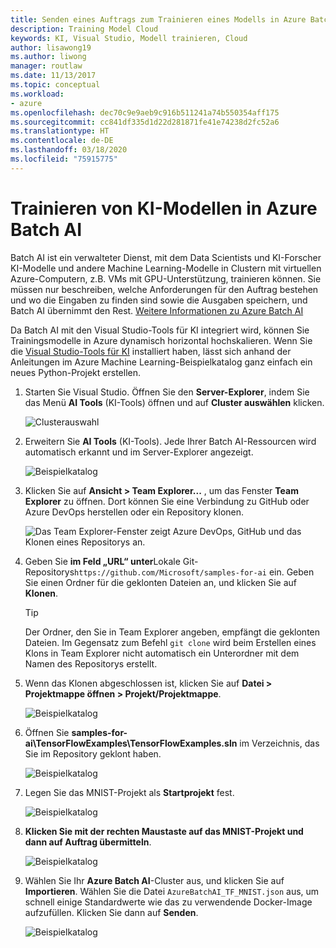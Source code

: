 ```yaml
---
title: Senden eines Auftrags zum Trainieren eines Modells in Azure Batch AI
description: Training Model Cloud
keywords: KI, Visual Studio, Modell trainieren, Cloud
author: lisawong19
ms.author: liwong
manager: routlaw
ms.date: 11/13/2017
ms.topic: conceptual
ms.workload:
- azure
ms.openlocfilehash: dec70c9e9aeb9c916b511241a74b550354aff175
ms.sourcegitcommit: cc841df335d1d22d281871fe41e74238d2fc52a6
ms.translationtype: HT
ms.contentlocale: de-DE
ms.lasthandoff: 03/18/2020
ms.locfileid: "75915775"
---
```

# <a name="train-ai-models-in-azure-batch-ai"></a>Trainieren von KI-Modellen in Azure Batch AI

Batch AI ist ein verwalteter Dienst, mit dem Data Scientists und KI-Forscher KI-Modelle und andere Machine Learning-Modelle in Clustern mit virtuellen Azure-Computern, z.B. VMs mit GPU-Unterstützung, trainieren können. Sie müssen nur beschreiben, welche Anforderungen für den Auftrag bestehen und wo die Eingaben zu finden sind sowie die Ausgaben speichern, und Batch AI übernimmt den Rest. [Weitere Informationen zu Azure Batch AI](/azure/batch-ai/overview)

Da Batch AI mit den Visual Studio-Tools für KI integriert wird, können Sie Trainingsmodelle in Azure dynamisch horizontal hochskalieren.  Wenn Sie die [Visual Studio-Tools für KI](installation.md) installiert haben, lässt sich anhand der Anleitungen im Azure Machine Learning-Beispielkatalog ganz einfach ein neues Python-Projekt erstellen.

1. Starten Sie Visual Studio. Öffnen Sie den **Server-Explorer**, indem Sie das Menü **AI Tools** (KI-Tools) öffnen und auf **Cluster auswählen** klicken.

    ![Clusterauswahl](media/train-model/select-cluster.png)

2. Erweitern Sie **AI Tools** (KI-Tools). Jede Ihrer Batch AI-Ressourcen wird automatisch erkannt und im Server-Explorer angezeigt.

    ![Beispielkatalog](media/train-model/batchai.png)

3. Klicken Sie auf **Ansicht > Team Explorer...** , um das Fenster **Team Explorer** zu öffnen. Dort können Sie eine Verbindung zu GitHub oder Azure DevOps herstellen oder ein Repository klonen.

    ![Das Team Explorer-Fenster zeigt Azure DevOps, GitHub und das Klonen eines Repositorys an.](media/train-model/team-explorer-devops.png)

4. Geben Sie **im Feld „URL“ unter**Lokale Git-Repositorys`https://github.com/Microsoft/samples-for-ai` ein. Geben Sie einen Ordner für die geklonten Dateien an, und klicken Sie auf **Klonen**.

    > [!Tip]
    > Der Ordner, den Sie in Team Explorer angeben, empfängt die geklonten Dateien. Im Gegensatz zum Befehl `git clone` wird beim Erstellen eines Klons in Team Explorer nicht automatisch ein Unterordner mit dem Namen des Repositorys erstellt.

5. Wenn das Klonen abgeschlossen ist, klicken Sie auf **Datei > Projektmappe öffnen > Projekt/Projektmappe**.

    ![Beispielkatalog](media/train-model/open-solution.png)

6. Öffnen Sie **samples-for-ai\TensorFlowExamples\TensorFlowExamples.sln** im Verzeichnis, das Sie im Repository geklont haben.

    ![Beispielkatalog](media/train-model/tensorflowexamples.png)

7. Legen Sie das MNIST-Projekt als **Startprojekt** fest.

    ![Beispielkatalog](media/train-model/mnist-startup.png)

8. <strong>Klicken Sie mit der rechten Maustaste auf das **MNIST-Projekt** und dann auf **Auftrag übermitteln**</strong>.

    ![Beispielkatalog](media/train-model/submit-job.png)
9. Wählen Sie Ihr **Azure Batch AI**-Cluster aus, und klicken Sie auf **Importieren**. Wählen Sie die Datei `AzureBatchAI_TF_MNIST.json` aus, um schnell einige Standardwerte wie das zu verwendende Docker-Image aufzufüllen. Klicken Sie dann auf **Senden**.

    ![Beispielkatalog](media/train-model/submit-batch.png)
